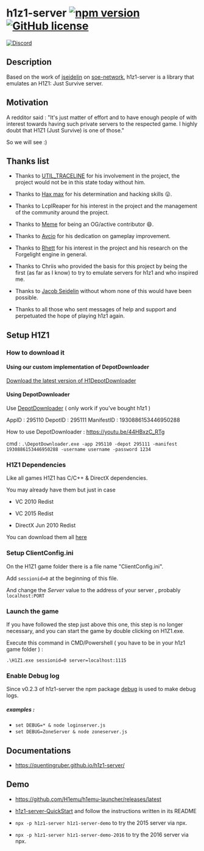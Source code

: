 # h1z1-server [![npm version](http://img.shields.io/npm/v/h1z1-server.svg?style=flat)](https://npmjs.org/package/h1z1-server "View this project on npm") [![GitHub license](https://img.shields.io/github/license/quentingruber/h1z1-server.svg)](https://github.com/quentingruber/h1z1-server/blob/master/LICENSE)

[![Discord](https://img.shields.io/discord/707525351357677610.svg?label=&logo=discord&logoColor=ffffff&color=7389D8&labelColor=6A7EC2)](https://discord.gg/RM6jNkj)

## Description

Based on the work of [jseidelin](https://github.com/jseidelin) on [soe-network](https://github.com/psemu/soe-network),
h1z1-server is a library that emulates an H1Z1: Just Survive server.

## Motivation

A redditor said : "It's just matter of effort and to have enough people of with interest towards having such private servers to the respected game.
I highly doubt that H1Z1 (Just Survive) is one of those."

So we will see :)

## Thanks list

- Thanks to <a href="https://github.com/colistro123">UTIL_TRACELINE</a> for his involvement in the project, the project would not be in this state today without him.

- Thanks to <a href="https://github.com/thegrreat1">Hax max</a> for his determination and hacking skills :stuck_out_tongue:.

- Thanks to LcplReaper for his interest in the project and the management of the community around the project.

- Thanks to <a href="https://github.com/Z1Meme">Meme</a> for being an OG/active contributor :smile:.

- Thanks to <a href="https://github.com/avcio9">Avcio</a> for his dedication on gameplay improvement.

- Thanks to <a href="https://github.com/RhettVX">Rhett</a> for his interest in the project and his research on the Forgelight engine in general.

- Thanks to Chriis who provided the basis for this project by being the first (as far as I know) to try to emulate servers for h1z1 and who inspired me.

- Thanks to <a href="https://github.com/jseidelin">Jacob Seidelin</a> without whom none of this would have been possible.

- Thanks to all those who sent messages of help and support and perpetuated the hope of playing h1z1 again.

## Setup H1Z1

### How to download it

#### Using our custom implementation of DepotDownloader

[Download the latest version of H1DepotDownloader](https://github.com/H1emu/H1DepotDownloader/releases)

#### Using DepotDownloader

Use [DepotDownloader](https://github.com/SteamRE/DepotDownloader) ( only work if you've bought h1z1 )

AppID : 295110 DepotID : 295111 ManifestID : 1930886153446950288

How to use DepotDownloader : https://youtu.be/44HBxzC_RTg

cmd : `.\DepotDownloader.exe -app 295110 -depot 295111 -manifest 1930886153446950288 -username username -password 1234`

### H1Z1 Dependencies

Like all games H1Z1 has C/C++ & DirectX dependencies.

You may already have them but just in case

- VC 2010 Redist

- VC 2015 Redist

- DirectX Jun 2010 Redist

You can download them all [here](https://mega.nz/file/RtwDWJ7b#QYlxpXz_t0_kp7_S8a7whnWsctJ3Fr5B2sQdnuTR9LQ)

### Setup ClientConfig.ini

On the H1Z1 game folder there is a file name "ClientConfig.ini".

Add `sessionid=0` at the beginning of this file.

And change the _Server_ value to the address of your server , probably `localhost:PORT`

### Launch the game

If you have followed the step just above this one, this step is no longer necessary, and you can start the game by double clicking on H1Z1.exe.

Execute this command in CMD/Powershell ( you have to be in your h1z1 game folder ) :

`.\H1Z1.exe sessionid=0 server=localhost:1115`

### Enable Debug log

Since v0.2.3 of h1z1-server the npm package [debug](https://www.npmjs.com/package/debug) is used to make debug logs.

##### examples :

- `set DEBUG=* & node loginserver.js`
- `set DEBUG=ZoneServer & node zoneserver.js`

## Documentations

- https://quentingruber.github.io/h1z1-server/

## Demo

- https://github.com/H1emu/h1emu-launcher/releases/latest

- [h1z1-server-QuickStart](https://github.com/H1emu/h1z1-server-QuickStart) and follow the instructions written in its README

- `npx -p h1z1-server h1z1-server-demo` to try the 2015 server via npx.

- `npx -p h1z1-server h1z1-server-demo-2016` to try the 2016 server via npx.
